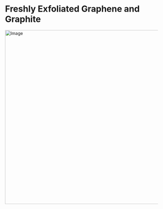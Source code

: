 # Freshly Exfoliated Graphene and Graphite
<img width="574" alt="Image" src="https://github.com/user-attachments/assets/dceb1745-8121-4745-b5bb-20022124ae93" />
